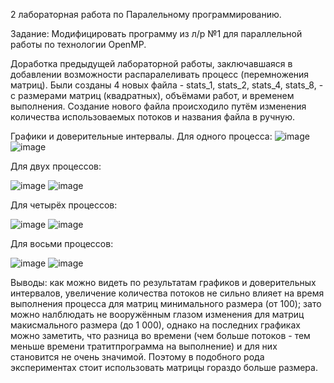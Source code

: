2 лабораторная работа по Паралельному программированию.

Задание:	Модифицировать программу из л/р №1 для параллельной работы по технологии OpenMP.

Доработка предыдущей лабораторной работы, заключавшаяся в добавлении возможности распаралеливать процесс (перемножения матриц). Были созданы 4 новых файла - stats_1, stats_2, stats_4, stats_8, - с размерами матриц (квадратных), объёмами работ,
и временем выполнения. Создание нового файла происходило путём изменения количества использоваемых потоков и названия файла в ручную. 

Графики и доверительные интервалы.
Для одного процесса:
![image](https://github.com/PripyatskyPrometheus/paralel_proga_2/assets/113877569/d1f55597-ea43-4804-bcdf-da655e4f1a70)
![image](https://github.com/PripyatskyPrometheus/paralel_proga_2/assets/113877569/85a95555-e9b7-49c9-acaf-a62dfefa7c53)


Для двух процессов:

![image](https://github.com/PripyatskyPrometheus/paralel_proga_2/assets/113877569/dd307875-c3f0-49dc-92b4-5338e737c1d6)
![image](https://github.com/PripyatskyPrometheus/paralel_proga_2/assets/113877569/9b8ac55f-eb01-4627-a273-53b3b53adf7b)


Для четырёх процессов:

![image](https://github.com/PripyatskyPrometheus/paralel_proga_2/assets/113877569/0780dba8-a8a5-479a-b667-33c3ff584c8b)
![image](https://github.com/PripyatskyPrometheus/paralel_proga_2/assets/113877569/15c10188-f67b-4a21-a253-2126e2130b03)


Для восьми процессов:

![image](https://github.com/PripyatskyPrometheus/paralel_proga_2/assets/113877569/48dfadac-20f0-46af-a4d4-5d3c481ff47c)
![image](https://github.com/PripyatskyPrometheus/paralel_proga_2/assets/113877569/d50b799b-193c-4601-8cd2-df280d86b44c)


Выводы: как можно видеть по результатам графиков и доверительных интервалов, увеличение количества потоков не сильно влияет на время выполнения процесса для матриц минимального размера (от 100); зато можно налблюдать не вооружённым глазом 
изменения для матриц макисмального размера (до 1 000), однако на последних графиках можно заметить, что разница во времени (чем больше потоков - тем меньше времени тратитпрограмма на выполнение) и для них становится не очень значимой.
Поэтому в подобного рода экспериментах стоит использовать матрицы гораздо больше размера.
